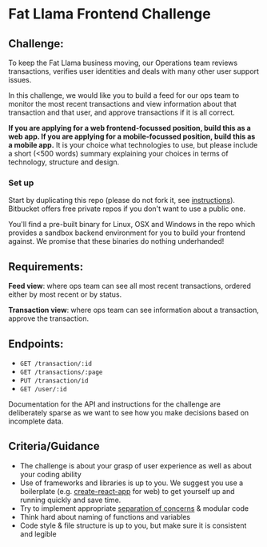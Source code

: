 # Fat Llama Frontend Challenge

## Challenge:
To keep the Fat Llama business moving, our Operations team reviews transactions, verifies user identities and deals with many other user support issues.

In this challenge, we would like you to build a feed for our ops team to monitor the most recent transactions and view information about that transaction and that user, and approve transactions if it is all correct.

**If you are applying for a web frontend-focussed position, build this as a web app. If you are applying for a mobile-focussed position, build this as a mobile app.** It is your choice what technologies to use, but please include a short (<500 words) summary explaining your choices in terms of technology, structure and design.

### Set up
Start by duplicating this repo (please do not fork it, see [instructions](https://help.github.com/articles/duplicating-a-repository/)). Bitbucket offers free private repos if you don't want to use a public one.

You'll find a pre-built binary for Linux, OSX and Windows in the repo which provides a sandbox backend environment for you to build your frontend against. We promise that these binaries do nothing underhanded!

## Requirements:
**Feed view**: where ops team can see all most recent transactions, ordered either by most recent or by status.

**Transaction view**: where ops team can see information about a transaction, approve the transaction.

## Endpoints:
- `GET /transaction/:id`
- `GET /transactions/:page`
- `PUT /transaction/id`
- `GET /user/:id`

Documentation for the API and instructions for the challenge are deliberately sparse as we want to see how you make decisions based on incomplete data.

## Criteria/Guidance
- The challenge is about your grasp of user experience as well as about your coding ability
- Use of frameworks and libraries is up to you. We suggest you use a boilerplate (e.g. [create-react-app](https://github.com/facebook/create-react-app) for web) to get yourself up and running quickly and save time.
- Try to implement appropriate [separation of concerns](https://effectivesoftwaredesign.com/2012/02/05/separation-of-concerns/) & modular code
- Think hard about naming of functions and variables
- Code style & file structure is up to you, but make sure it is consistent and legible
